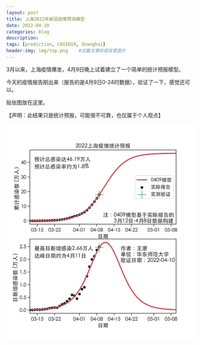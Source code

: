 ```yaml
---
layout: post
title: 上海2022年新冠疫情预测模型
date: 2022-04-10
categories: blog
description: 
tags: [prediction, COVID19, Shanghai]
header-img: img/top.png    #这篇文章标题背景图片
---
```


3月以来，上海疫情爆发，4月9日晚上试着建立了一个简单的统计预报模型。

今天的疫情报告刚出来（报告的是4月9日0-24时数据），验证了一下，感觉还可以。

贴张图放在这里。

【声明：此结果只是统计预报，可能很不可靠，也仅属于个人观点】

<center>
<p><img src="/img/SH2022_2022-04-10.png" align="center"></p>
</center>